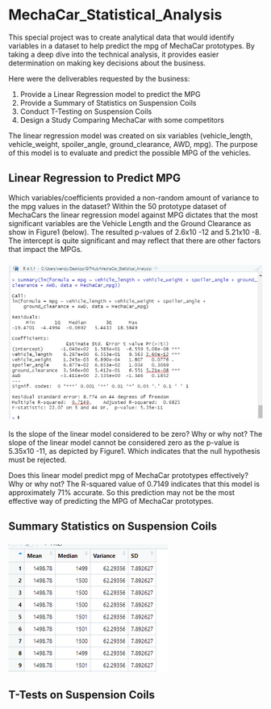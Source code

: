 # MechaCar_Statistical_Analysis

This special project was to create analytical data that would identify variables in a dataset to help predict the mpg of MechaCar prototypes.  By taking a deep dive into the technical analysis, it provides easier determination on making key decisions about the business.

Here were the deliverables requested by the business:
1. Provide a Linear Regression model to predict the MPG
2. Provide a Summary of Statistics on Suspension Coils
3. Conduct T-Testing on Suspension Coils
4. Design a Study Comparing MechaCar with some competitors

The linear regression model was created on six variables (vehicle_length, vehicle_weight, spoiler_angle, ground_clearance, AWD, mpg).  The purpose of this model is to evaluate and predict the possible MPG of the vehicles.

## Linear Regression to Predict MPG

Which variables/coefficients provided a non-random amount of variance to the mpg values in the dataset?
Within the 50 prototype dataset of MechaCars the linear regression model against MPG dictates that the most significant variables are the Vehicle Length and the Ground Clearance as show in Figure1 (below).  The resulted p-values of 2.6x10 -12
and 5.21x10 -8.  The intercept is quite significant and may reflect that there are other factors that impact the MPGs.

### ![Figure1.jpg](./Resources/Figure1.jpg)

Is the slope of the linear model considered to be zero? Why or why not?
The slope of the linear model cannot be considered zero as the p-value is 5.35x10 -11, as depicted by Figure1.  Which indicates that the null hypothesis must be rejected.

Does this linear model predict mpg of MechaCar prototypes effectively? Why or why not?
The R-squared value of 0.7149 indicates that this model is approximately 71% accurate.  So this prediction may not be the most effective way of predicting the MPG of MechaCar prototypes.

## Summary Statistics on Suspension Coils



### ![Figure2.PNG](./Resources/Figure2.PNG)

## T-Tests on Suspension Coils